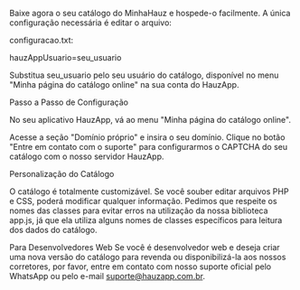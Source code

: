 Baixe agora o seu catálogo do MinhaHauz e hospede-o facilmente. A única configuração necessária é editar o arquivo:

configuracao.txt:

hauzAppUsuario=seu_usuario

Substitua seu_usuario pelo seu usuário do catálogo, disponível no menu "Minha página do catálogo online" na sua conta do HauzApp.

Passo a Passo de Configuração

No seu aplicativo HauzApp, vá ao menu "Minha página do catálogo online".

Acesse a seção "Domínio próprio" e insira o seu domínio.
Clique no botão "Entre em contato com o suporte" para configurarmos o CAPTCHA do seu catálogo com o nosso servidor HauzApp.

Personalização do Catálogo

O catálogo é totalmente customizável. Se você souber editar arquivos PHP e CSS, poderá modificar qualquer informação. Pedimos que respeite os nomes das classes para evitar erros na utilização da nossa biblioteca app.js, já que ela utiliza alguns nomes de classes específicos para leitura dos dados do catálogo.

Para Desenvolvedores Web
Se você é desenvolvedor web e deseja criar uma nova versão do catálogo para revenda ou disponibilizá-la aos nossos corretores, por favor, entre em contato com nosso suporte oficial pelo WhatsApp ou pelo e-mail suporte@hauzapp.com.br.
